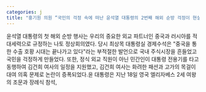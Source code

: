 ```yaml
---
categories: j
title: "홍기원 의원 “국민의 걱정 속에 떠난 윤석열 대통령의 2번째 해외 순방 걱정이 현실로 나타났다”"
---
```

윤석열 대통령의 첫 해외 순방 행사는 우리의 중요한 외교 파트너인 중국과 러시아를 적대세력으로 규정하는 나토 정상회의였다. 당시 최상목 대통령실 경제수석은 "중국을 통한 수출 호황 시대는 끝나가고 있다"라는 부적절한 발언으로 국내 주식시장을 흔들었고 국민을 걱정하게 만들었다. 또한, 정식 외교 직원이 아닌 민간인이 대통령 전용기를 타고 동행하여 김건희 여사의 일정을 지원했고, 김건희 여사는 화려한 패션과 고가의 목걸이 대여 의혹 문제로 논란이 증폭되었다.윤 대통령은 지난 18일 영국 엘리자베스 2세 여왕의 조문과 장례식 참석,